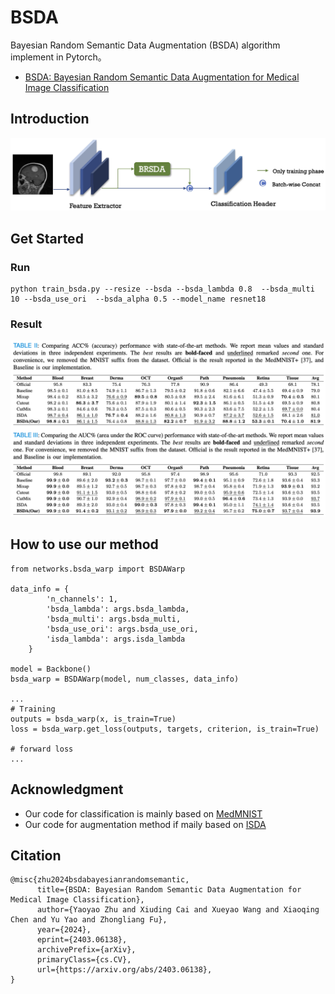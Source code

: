 # BSDA

Bayesian Random Semantic Data Augmentation (BSDA)  algorithm implement in Pytorch。

* [BSDA: Bayesian Random Semantic Data Augmentation for Medical Image Classification](https://arxiv.org/abs/2403.06138)


## Introduction

![Overview](./assets/images/overview_bsda.jpg)

## Get Started

### Run
```
python train_bsda.py --resize --bsda --bsda_lambda 0.8  --bsda_multi 10 --bsda_use_ori  --bsda_alpha 0.5 --model_name resnet18 
```

### Result
![main_result](./assets/images/main_result.jpg)

## How to use our method
```
from networks.bsda_warp import BSDAWarp

data_info = {
        'n_channels': 1,
        'bsda_lambda': args.bsda_lambda, 
        'bsda_multi': args.bsda_multi, 
        'bsda_use_ori': args.bsda_use_ori,
        'isda_lambda': args.isda_lambda
    }

model = Backbone()
bsda_warp = BSDAWarp(model, num_classes, data_info)

...
# Training
outputs = bsda_warp(x, is_train=True) 
loss = bsda_warp.get_loss(outputs, targets, criterion, is_train=True)

# forward loss
...
```

## Acknowledgment

* Our code for classification is mainly based on [MedMNIST](https://github.com/MedMNIST/MedMNIST)
* Our code for augmentation method if maily based on [ISDA](https://github.com/blackfeather-wang/ISDA-for-Deep-Networks)

## Citation
```
@misc{zhu2024bsdabayesianrandomsemantic,
      title={BSDA: Bayesian Random Semantic Data Augmentation for Medical Image Classification}, 
      author={Yaoyao Zhu and Xiuding Cai and Xueyao Wang and Xiaoqing Chen and Yu Yao and Zhongliang Fu},
      year={2024},
      eprint={2403.06138},
      archivePrefix={arXiv},
      primaryClass={cs.CV},
      url={https://arxiv.org/abs/2403.06138}, 
}
```
